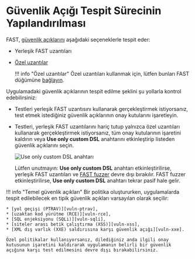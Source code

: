 [img-custom-dsl-slider]:    ../../../images/fast/operations/en/test-policy/policy-editor/custom-slider.png

[link-user-extensions]:     ../../dsl/intro.md
[link-connect-extensions]:  ../../dsl/using-extension.md

[doc-fuzzer]:               fuzzer-intro.md

[gl-vuln]:                  ../../terms-glossary.md#vulnerability

[vuln-ptrav]:               ../../vuln-list.md#path-traversal
[vuln-rce]:                 ../../vuln-list.md#remote-code-execution-rce
[vuln-sqli]:                ../../vuln-list.md#sql-injection
[vuln-xss]:                 ../../vuln-list.md#cross-site-scripting-xss
[vuln-xxe]:                 ../../vuln-list.md#attack-on-xml-external-entity-xxe


#   Güvenlik Açığı Tespit Sürecinin Yapılandırılması

FAST, [güvenlik açıklarını][gl-vuln] aşağıdaki seçeneklerle tespit eder:

* Yerleşik FAST uzantıları
* [Özel uzantılar][link-user-extensions]

    !!! info "Özel uzantılar"
        Özel uzantıları kullanmak için, lütfen bunları FAST düğümüne [bağlayın][link-connect-extensions].

Uygulamadaki güvenlik açıklarının tespit edilme şeklini şu yollarla kontrol edebilirsiniz:

* Testleri yerleşik FAST uzantısını kullanarak gerçekleştirmek istiyorsanız, test etmek istediğiniz güvenlik açıklarının onay kutularını işaretleyin.
* Testleri, yerleşik FAST uzantılarını hariç tutup yalnızca özel uzantıları kullanarak gerçekleştirmek istiyorsanız, tüm onay kutularının işaretini kaldırın veya **Use only custom DSL** anahtarını etkinleştirip listeden güvenlik açıklarını seçin.

    ![Use only custom DSL anahtarı][img-custom-dsl-slider]

    Lütfen unutmayın: **Use only custom DSL** anahtarı etkinleştirilirse, yerleşik FAST uzantıları ve [FAST fuzzer][doc-fuzzer] devre dışı bırakılır. FAST fuzzer etkinleştirilirse, **Use only custom DSL** anahtarı tekrar pasif hale gelir.

!!! info "Temel güvenlik açıkları"
    Bir politika oluştururken, uygulamalarda tespit edilebilecek en tipik güvenlik açıkları varsayılan olarak seçilir:

    * [yol geçişi (PTRAV)][vuln-ptrav],
    * [uzaktan kod yürütme (RCE)][vuln-rce],
    * [SQL enjeksiyonu (SQLi)][vuln-sqli],
    * [siteler arası betik çalıştırma (XSS)][vuln-xss],
    * [XML dış varlık (XXE) saldırısına karşı güvenlik açığı][vuln-xxe].
    
    Özel politikalar kullanıyorsanız, dilediğiniz anda ilgili onay kutusunun işaretini kaldırarak uygulamanın belirli bir güvenlik açığına karşı test edilmesini devre dışı bırakabilirsiniz.